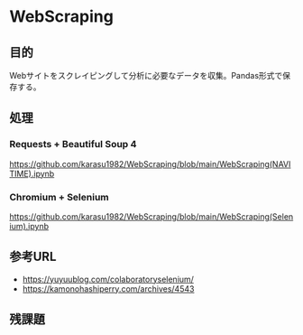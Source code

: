# WebScraping
## 目的
Webサイトをスクレイピングして分析に必要なデータを収集。Pandas形式で保存する。

## 処理
### Requests + Beautiful Soup 4
https://github.com/karasu1982/WebScraping/blob/main/WebScraping(NAVITIME).ipynb

### Chromium + Selenium
https://github.com/karasu1982/WebScraping/blob/main/WebScraping(Selenium).ipynb

## 参考URL
* https://yuyuublog.com/colaboratoryselenium/
* https://kamonohashiperry.com/archives/4543

## 残課題
